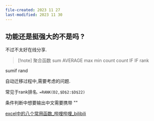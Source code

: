 ```yaml
---
file-created: 2023 11 27
last-modified: 2023 11 30
---
```


## 功能还是挺强大的不是吗  ? 

不过不太好在线分享. 


>[!note] 聚合函数 
sum 
AVERAGE 
max
min
count 
count IF
IF 
rank 

sumif
rand

自动迁移过程中,需要考虑的问题. 

常见于rank排名. `=RANK(D2,$D$2:$D$22)`

条件判断中想要输出中文需要携带 ""

[excel中的八个常用函数\_哔哩哔哩\_bilibili](https://www.bilibili.com/video/BV1EP4y1V7A7/?spm_id_from=333.337.search-card.all.click&vd_source=036ef261e6800ac6f6a743a8d5dce899)



